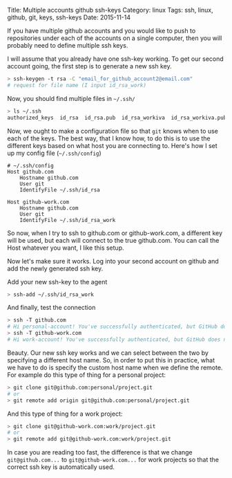 Title: Multiple accounts github ssh-keys
Category: linux
Tags: ssh, linux, github, git, keys, ssh-keys
Date: 2015-11-14

If you have multiple github accounts and you would like to push to repositories under each of the accounts on a single computer, then you will probably need to define multiple ssh keys.

I will assume that you already have one ssh-key working.
To get our second account going, the first step is to generate a new ssh key.

```sh
> ssh-keygen -t rsa -C "email_for_github_account2@email.com"
# request for file name (I input id_rsa_work)
```

Now, you should find multiple files in `~/.ssh/`

```sh
> ls ~/.ssh
authorized_keys  id_rsa  id_rsa.pub  id_rsa_workiva  id_rsa_workiva.pub  known_hosts
```

Now, we ought to make a configuration file so that `git` knows when to use each of the keys.
The best way, that I know how, to do this is to use the different keys based on what host you are connecting to.
Here's how I set up my config file (`~/.ssh/config`)

```
# ~/.ssh/config
Host github.com
    Hostname github.com
    User git
    IdentifyFile ~/.ssh/id_rsa

Host github-work.com
    Hostname github.com
    User git
    IdentifyFile ~/.ssh/id_rsa_work
```

So now, when I try to ssh to github.com or github-work.com, a different key will be used, but each will connect to the true github.com.  You can call the Host whatever you want, I like this setup.

Now let's make sure it works.
Log into your second account on github and add the newly generated ssh key.

Add your new ssh-key to the agent

```sh
> ssh-add ~/.ssh/id_rsa_work
```

And finally, test the connection

```sh
> ssh -T github.com
# Hi personal-account! You've successfully authenticated, but GitHub does not provide shell access.
> ssh -T github-work.com
# Hi work-account! You've successfully authenticated, but GitHub does not provide shell access.
```

Beauty.  Our new ssh key works and we can select between the two by specifying a different host name.
So, in order to put this in practice, what we have to do is specify the custom host name when we define the remote.
For example do this type of thing for a personal project:

```sh
> git clone git@github.com:personal/project.git
# or
> git remote add origin git@github.com:personal/project.git
```

And this type of thing for a work project:

```sh
> git clone git@github-work.com:work/project.git
# or
> git remote add git@github-work.com:work/project.git
```

In case you are reading too fast, the difference is that we change `git@github.com...` to `git@github-work.com...` for work projects so that the correct ssh key is automatically used.






